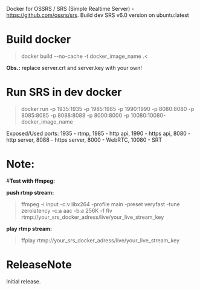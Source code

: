 Docker for OSSRS / SRS (Simple Realtime Server) - https://github.com/ossrs/srs.
Build dev SRS v6.0 version on ubuntu:latest

# Build docker

>docker build --no-cache -t docker_image_name .<

**Obs.:** replace server.crt and server.key with your own!

# Run SRS in dev docker

>docker run -p 1935:1935 -p 1985:1985 -p 1990:1990 -p 8080:8080 -p 8085:8085 -p 8088:8088 -p 8000:8000 -p 10080:10080-docker_image_name

Exposed/Used ports: 1935 - rtmp, 1985 - http api, 1990 - https api, 8080 - http server, 8088 - https server, 8000 - WebRTC, 10080 - SRT

Note:
=====
#**Test with ffmpeg:**

**push rtmp stream:** 

>ffmpeg -i input -c:v libx264 -profile main -preset veryfast -tune zerolatency -c:a aac -b:a 256K -f flv rtmp://your_srs_docker_adress/live/your_live_stream_key

**play rtmp stream:**

>ffplay rtmp://your_srs_docker_adress/live/your_live_stream_key

ReleaseNote
============

Initial release.
